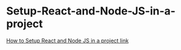 # Setup-React-and-Node-JS-in-a-project
[How to Setup React and Node JS in a project link](https://www.codementor.io/kakarganpat/how-to-setup-react-and-node-js-in-a-project-koxwqbssl)


